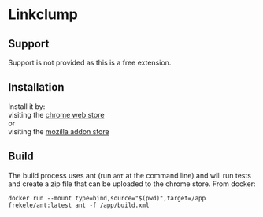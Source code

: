# Linkclump

## Support
Support is not provided as this is a free extension.

## Installation
Install it by:  
visiting the [chrome web store](https://chrome.google.com/webstore/detail/linkclump/lfpjkncokllnfokkgpkobnkbkmelfefj)  
or  
visiting the [mozilla addon store](https://addons.mozilla.org/en-US/firefox/addon/linkclump-for-firefox)

## Build
The build process uses ant (run `ant` at the command line) and will run tests and create a zip file that can be uploaded to the chrome store. From docker:

```
docker run --mount type=bind,source="$(pwd)",target=/app frekele/ant:latest ant -f /app/build.xml
```
